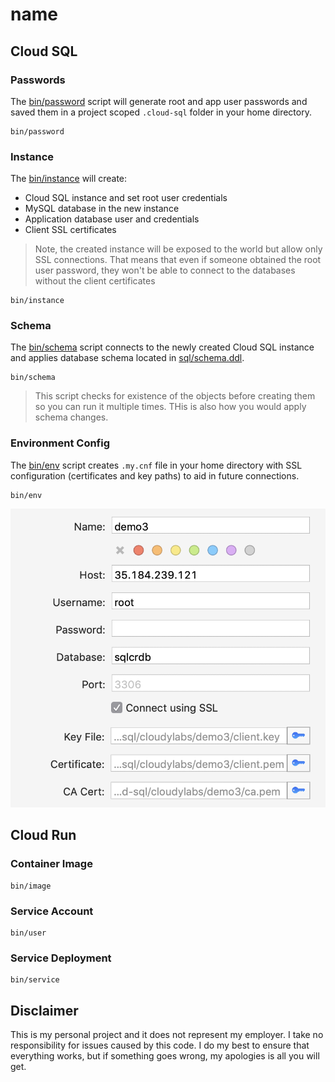 # name

## Cloud SQL

### Passwords

The [bin/password](bin/password) script will generate root and app user passwords and saved them in a project scoped `.cloud-sql` folder in your home directory.

```shell
bin/password
```

### Instance

The [bin/instance](bin/instance) will create:

* Cloud SQL instance and set root user credentials
* MySQL database in the new instance
* Application database user and credentials
* Client SSL certificates

> Note, the created instance will be exposed to the world but allow only SSL connections. That means that even if someone obtained the root user password, they won't be able to connect to the databases without the client certificates

```shell
bin/instance
```

### Schema

The [bin/schema](bin/schema) script connects to the newly created Cloud SQL instance and applies database schema located in [sql/schema.ddl](sql/schema.ddl).

```shell
bin/schema
```

> This script checks for existence of the objects before creating them so you can run it multiple times. THis is also how you would apply schema changes.

### Environment Config

The [bin/env](bin/env) script creates `.my.cnf` file in your home directory with SSL configuration (certificates and key paths) to aid in future connections.

```shell
bin/env
```

![](img/connui.png)

## Cloud Run

### Container Image



```shell
bin/image
```

### Service Account

```shell
bin/user
```

### Service Deployment

```shell
bin/service
```



## Disclaimer

This is my personal project and it does not represent my employer. I take no responsibility for issues caused by this code. I do my best to ensure that everything works, but if something goes wrong, my apologies is all you will get.

